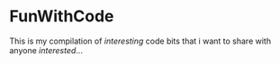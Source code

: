 # FunWithCode

This is my compilation of *interesting* code bits that i want to share with anyone *interested*...
